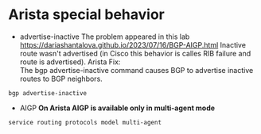 # Arista special behavior
* advertise-inactive
The problem appeared in this lab <https://dariashantalova.github.io/2023/07/16/BGP-AIGP.html>
Inactive route wasn't advertised (in Cisco this behavior is calles RIB failure and route is advertised).
Arista Fix:  
The bgp advertise-inactive command causes BGP to advertise inactive routes to BGP neighbors.
```
bgp advertise-inactive
```
* AIGP
**On Arista AIGP is available only in multi-agent mode**
```
service routing protocols model multi-agent
```


